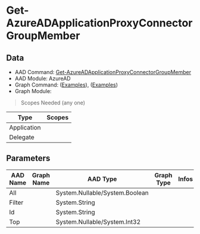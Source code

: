 # Get-AzureADApplicationProxyConnectorGroupMember

> 

## Data

+ AAD Command: [Get-AzureADApplicationProxyConnectorGroupMember](https://docs.microsoft.com/en-us/powershell/module/AzureAD/Get-AzureADApplicationProxyConnectorGroupMember)
+ AAD Module: AzureAD
+ Graph Command: []() ([Examples](https://github.com/orgs/msgraph/discussions?discussions_q=)), []() ([Examples](https://github.com/orgs/msgraph/discussions?discussions_q=))
+ Graph Module: 

> Scopes Needed (any one)

|Type|Scopes|
|---|---|
|Application||
|Delegate||

## Parameters

|AAD Name|Graph Name|AAD Type|Graph Type|Infos|
|---|---|---|---|---|
|All||System.Nullable/System.Boolean|||
|Filter||System.String|||
|Id||System.String|||
|Top||System.Nullable/System.Int32|||

